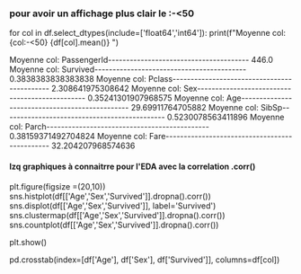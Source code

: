 ### pour avoir un affichage plus clair le :-<50
for col in df.select_dtypes(include=['float64','int64']):
    print(f"Moyenne col: {col:-<50}  {df[col].mean()} ")

Moyenne col: PassengerId---------------------------------------  446.0
Moyenne col: Survived------------------------------------------  0.3838383838383838
Moyenne col: Pclass--------------------------------------------  2.308641975308642
Moyenne col: Sex-----------------------------------------------  0.35241301907968575
Moyenne col: Age-----------------------------------------------  29.69911764705882
Moyenne col: SibSp---------------------------------------------  0.5230078563411896
Moyenne col: Parch---------------------------------------------  0.38159371492704824
Moyenne col: Fare----------------------------------------------  32.204207968574636


#### lzq graphiques à connaitrre pour l'EDA avec la correlation .corr()
plt.figure(figsize =(20,10))
sns.histplot(df[['Age','Sex','Survived']].dropna().corr())
sns.displot(df[['Age','Sex','Survived']], label='Survived')
sns.clustermap(df[['Age','Sex','Survived']].dropna().corr())
sns.countplot(df[['Age','Sex','Survived']].dropna().corr())

plt.show()

pd.crosstab(index=[df['Age'], df['Sex'], df['Survived']], columns=df[col])

###